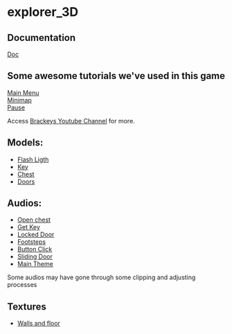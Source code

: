 # explorer_3D

## Documentation
[Doc](https://docs.google.com/document/d/1uz-AWl8rtp_OqCKzvMmPlFv-NrRL4UjwOnxZqrsTSLc/edit?usp=sharing)

## Some awesome tutorials we've used in this game
[Main Menu](https://www.youtube.com/watch?v=JivuXdrIHK0)  
[Minimap](https://www.youtube.com/watch?v=28JTTXqMvOU)  
[Pause](https://www.youtube.com/watch?v=JivuXdrIHK0)  
  
Access [Brackeys Youtube Channel](https://www.youtube.com/channel/UCYbK_tjZ2OrIZFBvU6CCMiA) for more.


## Models:

- [Flash Ligth](https://opengameart.org/content/torch)
- [Key](https://www.turbosquid.com/3d-models/old-key-3ds/448201)
- [Chest](https://www.turbosquid.com/3d-models/chest-3d-model-1290627)
- [Doors](https://opengameart.org/content/modular-dungeon-2-3d-models)

## Audios:  

- [Open chest](https://freesound.org/people/www.bonson.ca/sounds/12652/)  
- [Get Key](https://freesound.org/people/original_sound/sounds/366104/)  
- [Locked Door](https://freesound.org/people/MATRIXXX_/sounds/364926/)  
- [Footsteps](https://freesound.org/people/patchytherat/sounds/535051/)  
- [Button Click](https://freesound.org/people/brnck/sounds/257357/) 
- [Sliding Door](https://freesound.org/people/soundslikewillem/sounds/377792/) 
- [Main Theme](https://freesound.org/people/TheoTeravainen/sounds/510800/)  

Some audios may have gone through some clipping and adjusting processes


## Textures
- [Walls and floor](https://opengameart.org/content/117-stone-wall-tilable-textures-in-8-themes)
